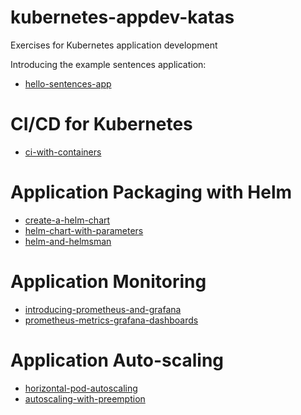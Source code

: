 # kubernetes-appdev-katas
Exercises for Kubernetes application development

Introducing the example sentences application:

- [hello-sentences-app](hello-sentences-app.md)

# CI/CD for Kubernetes

- [ci-with-containers](ci-with-containers.md)

# Application Packaging with Helm

- [create-a-helm-chart](create-a-helm-chart.md)
- [helm-chart-with-parameters](helm-chart-with-parameters.md)
- [helm-and-helmsman](helm-and-helmsman.md)

# Application Monitoring

- [introducing-prometheus-and-grafana](introducing-prometheus-and-grafana.md)
- [prometheus-metrics-grafana-dashboards](prometheus-metrics-grafana-dashboards.md)

# Application Auto-scaling

- [horizontal-pod-autoscaling](horizontal-pod-autoscaling.md)
- [autoscaling-with-preemption](autoscaling-with-preemption.md)
